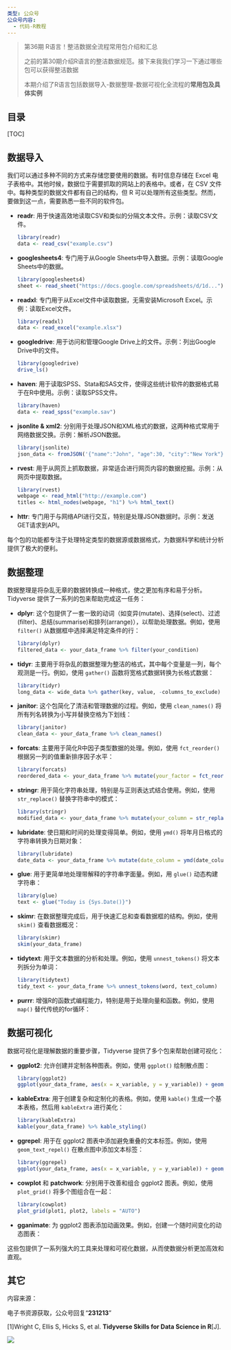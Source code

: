 ```yaml
---
类型: 公众号
公众号内容:
  - 代码-R教程
---
```


>第36期 R语言！整洁数据全流程常用包介绍和汇总
>
>之前的第30期介绍R语言的整洁数据规范。接下来我我们学习一下通过哪些包可以获得整洁数据
>
>本期介绍了R语言包括数据导入-数据整理-数据可视化全流程的**常用包及具体实例**

## 目录

[TOC]

## 数据导入

我们可以通过多种不同的方式来存储您要使用的数据。有时信息存储在 Excel 电子表格中。其他时候，数据位于需要抓取的网站上的表格中。或者，在 CSV 文件中。每种类型的数据文件都有自己的结构，但 R 可以处理所有这些类型。然而，要做到这一点，需要熟悉一些不同的软件包。

- **readr**: 用于快速高效地读取CSV和类似的分隔文本文件。示例：读取CSV文件。

   ```R
   library(readr)
   data <- read_csv("example.csv")
   ```

- **googlesheets4**: 专门用于从Google Sheets中导入数据。示例：读取Google Sheets中的数据。

   ```R
   library(googlesheets4)
   sheet <- read_sheet("https://docs.google.com/spreadsheets/d/1d...")
   ```

- **readxl**: 专门用于从Excel文件中读取数据，无需安装Microsoft Excel。示例：读取Excel文件。

   ```R
   library(readxl)
   data <- read_excel("example.xlsx")
   ```

- **googledrive**: 用于访问和管理Google Drive上的文件。示例：列出Google Drive中的文件。

   ```R
   library(googledrive)
   drive_ls()
   ```

- **haven**: 用于读取SPSS、Stata和SAS文件，使得这些统计软件的数据格式易于在R中使用。示例：读取SPSS文件。

   ```R
   library(haven)
   data <- read_spss("example.sav")
   ```

- **jsonlite & xml2**: 分别用于处理JSON和XML格式的数据，这两种格式常用于网络数据交换。示例：解析JSON数据。

   ```R
   library(jsonlite)
   json_data <- fromJSON('{"name":"John", "age":30, "city":"New York"}')
   ```

- **rvest**: 用于从网页上抓取数据，非常适合进行网页内容的数据挖掘。示例：从网页中提取数据。

   ```R
   library(rvest)
   webpage <- read_html("http://example.com")
   titles <- html_nodes(webpage, "h1") %>% html_text()
   ```

- **httr**: 专门用于与网络API进行交互，特别是处理JSON数据时。示例：发送GET请求到API。

每个包的功能都专注于处理特定类型的数据源或数据格式，为数据科学和统计分析提供了极大的便利。

## 数据整理

数据整理是将杂乱无章的数据转换成一种格式，使之更加有序和易于分析。Tidyverse 提供了一系列的包来帮助完成这一任务：

- **dplyr**: 这个包提供了一套一致的动词（如变异(mutate)、选择(select)、过滤(filter)、总结(summarise)和排列(arrange)），以帮助处理数据。例如，使用 `filter()` 从数据框中选择满足特定条件的行：

   ```R
   library(dplyr)
   filtered_data <- your_data_frame %>% filter(your_condition)
   ```

- **tidyr**: 主要用于将杂乱的数据整理为整洁的格式，其中每个变量是一列，每个观测是一行。例如，使用 `gather()` 函数将宽格式数据转换为长格式数据：

   ```R
   library(tidyr)
   long_data <- wide_data %>% gather(key, value, -columns_to_exclude)
   ```

- **janitor**: 这个包简化了清洁和管理数据的过程。例如，使用 `clean_names()` 将所有列名转换为小写并替换空格为下划线：

   ```R
   library(janitor)
   clean_data <- your_data_frame %>% clean_names()
   ```

- **forcats**: 主要用于简化R中因子类型数据的处理。例如，使用 `fct_reorder()` 根据另一列的值重新排序因子水平：

   ```R
   library(forcats)
   reordered_data <- your_data_frame %>% mutate(your_factor = fct_reorder(your_factor, another_column))
   ```

- **stringr**: 用于简化字符串处理，特别是与正则表达式结合使用。例如，使用 `str_replace()` 替换字符串中的模式：

   ```R
   library(stringr)
   modified_data <- your_data_frame %>% mutate(your_column = str_replace(your_column, pattern, replacement))
   ```

- **lubridate**: 使日期和时间的处理变得简单。例如，使用 `ymd()` 将年月日格式的字符串转换为日期对象：

   ```R
   library(lubridate)
   date_data <- your_data_frame %>% mutate(date_column = ymd(date_column))
   ```

- **glue**: 用于更简单地处理带解释的字符串字面量。例如，用 `glue()` 动态构建字符串：

   ```R
   library(glue)
   text <- glue("Today is {Sys.Date()}")
   ```

- **skimr**: 在数据整理完成后，用于快速汇总和查看数据框的结构。例如，使用 `skim()` 查看数据概况：

   ```R
   library(skimr)
   skim(your_data_frame)
   ```

- **tidytext**: 用于文本数据的分析和处理。例如，使用 `unnest_tokens()` 将文本列拆分为单词：

   ```R
   library(tidytext)
   tidy_text <- your_data_frame %>% unnest_tokens(word, text_column)
   ```

- **purrr**: 增强R的函数式编程能力，特别是用于处理向量和函数。例如，使用 `map()` 替代传统的for循环：

## 数据可视化

数据可视化是理解数据的重要步骤，Tidyverse 提供了多个包来帮助创建可视化：

- **ggplot2**: 允许创建并定制各种图表。例如，使用 `ggplot()` 绘制散点图：

   ```R
   library(ggplot2)
   ggplot(your_data_frame, aes(x = x_variable, y = y_variable)) + geom_point()
   ```

- **kableExtra**: 用于创建复杂和定制化的表格。例如，使用 `kable()` 生成一个基本表格，然后用 `kableExtra` 进行美化：

   ```R
   library(kableExtra)
   kable(your_data_frame) %>% kable_styling()
   ```

- **ggrepel**: 用于在 ggplot2 图表中添加避免重叠的文本标签。例如，使用 `geom_text_repel()` 在散点图中添加文本标签：

   ```R
   library(ggrepel)
   ggplot(your_data_frame, aes(x = x_variable, y = y_variable)) + geom_point() + geom_text_repel(aes(label = label_column))
   ```

- **cowplot** 和 **patchwork**: 分别用于改善和组合 ggplot2 图表。例如，使用 `plot_grid()` 将多个图组合在一起：

   ```R
   library(cowplot)
   plot_grid(plot1, plot2, labels = "AUTO")
   ```

- **gganimate**: 为 ggplot2 图表添加动画效果。例如，创建一个随时间变化的动态图表：

这些包提供了一系列强大的工具来处理和可视化数据，从而使数据分析更加高效和直观。

## 其它

内容来源：

电子书资源获取，公众号回复“**231213**”

[1]Wright C, Ellis S, Hicks S, et al. **Tidyverse Skills for Data Science in R**[J].

![](https://pic-go-42.oss-cn-guangzhou.aliyuncs.com/img/20231213140654.png)